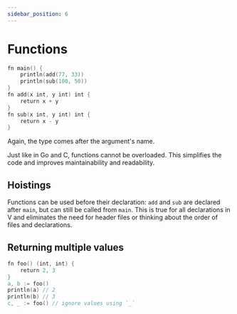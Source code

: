 ```yaml
---
sidebar_position: 6
---
```


# Functions

```v
fn main() {
	println(add(77, 33))
	println(sub(100, 50))
}
fn add(x int, y int) int {
	return x + y
}
fn sub(x int, y int) int {
	return x - y
}
```

Again, the type comes after the argument's name.

Just like in Go and C, functions cannot be overloaded.
This simplifies the code and improves maintainability and readability.

## Hoistings

Functions can be used before their declaration:
`add` and `sub` are declared after `main`, but can still be called from `main`.
This is true for all declarations in V and eliminates the need for header files
or thinking about the order of files and declarations.

## Returning multiple values

```v
fn foo() (int, int) {
	return 2, 3
}
a, b := foo()
println(a) // 2
println(b) // 3
c, _ := foo() // ignore values using `_`
```